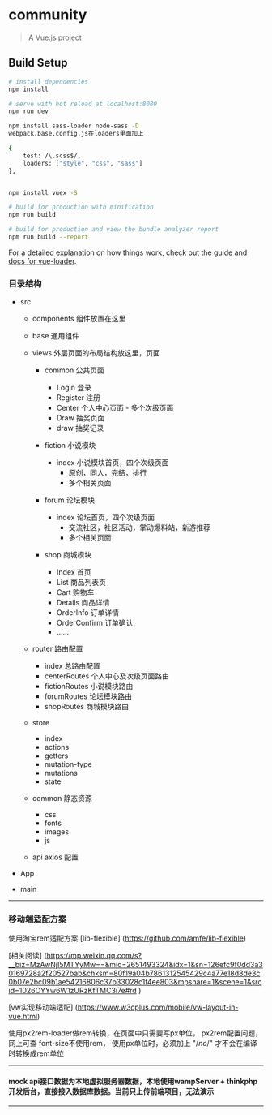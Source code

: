# community

> A Vue.js project

## Build Setup

``` bash
# install dependencies
npm install

# serve with hot reload at localhost:8080
npm run dev

npm install sass-loader node-sass -D
webpack.base.config.js在loaders里面加上

{
    test: /\.scss$/,
    loaders: ["style", "css", "sass"]
},


npm install vuex -S

# build for production with minification
npm run build

# build for production and view the bundle analyzer report
npm run build --report
```

For a detailed explanation on how things work, check out the [guide](http://vuejs-templates.github.io/webpack/) and [docs for vue-loader](http://vuejs.github.io/vue-loader).


### 目录结构

- src

  - components  组件放置在这里

  - base 通用组件

  - views 外层页面的布局结构放这里，页面
    - common    公共页面
        - Login       登录
        - Register    注册 
        - Center      个人中心页面     - 多个次级页面
        - Draw        抽奖页面    
        - draw      抽奖记录
    

    - fiction   小说模块
        - index   小说模块首页，四个次级页面      
          - 原创，同人，完结，排行        
          - 多个相关页面


    - forum     论坛模块
        - index   论坛首页，四个次级页面          
            - 交流社区，社区活动，掌动爆料站，新游推荐
            - 多个相关页面


    - shop      商城模块
        - Index           首页
        - List            商品列表页
        - Cart            购物车
        - Details         商品详情
        - OrderInfo       订单详情
        - OrderConfirm    订单确认
        - ......

  - router 路由配置
    - index  总路由配置
    - centerRoutes    个人中心及次级页面路由
    - fictionRoutes   小说模块路由
    - forumRoutes     论坛模块路由
    - shopRoutes      商城模块路由

  - store 
      - index
      - actions
      - getters
      - mutation-type
      - mutations
      - state

  - common  静态资源
      - css       
      - fonts     
      - images    
      - js        

  - api    axios 配置

- App           
- main       

***
### 移动端适配方案

使用淘宝rem适配方案 [lib-flexible] (https://github.com/amfe/lib-flexible)

[相关阅读] (https://mp.weixin.qq.com/s?__biz=MzAwNjI5MTYyMw==&mid=2651493324&idx=1&sn=126efc9f0dd3a30169728a2f20527bab&chksm=80f19a04b7861312545429c4a77e18d8de3c0b07e2bc09b1ae54216806c37b33028c1f4ee803&mpshare=1&scene=1&srcid=1026OYYw6W1zURzKfTMC3i7e#rd )

[vw实现移动端适配] (https://www.w3cplus.com/mobile/vw-layout-in-vue.html)

使用px2rem-loader做rem转换，在页面中只需要写px单位，  px2rem配置问题，网上可查
font-size不使用rem， 使用px单位时，必须加上 "/*no*/" 才不会在编译时转换成rem单位
***
####    mock  api接口数据为本地虚拟服务器数据，本地使用wampServer + thinkphp 开发后台，直接接入数据库数据。当前只上传前端项目，无法演示

***